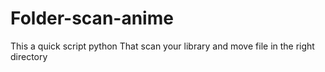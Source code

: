 # Folder-scan-anime
This a quick script python That scan your library and move file in the right directory
